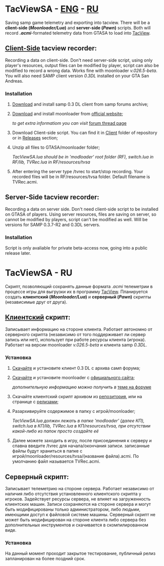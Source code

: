 # TacViewSA - [ENG](README.md#tacviewsa---eng---ru) - [RU](README.md#tacviewsa---ru)

Saving samp game telemetry and exporting into tacview. There will be a **client-side (_Moonloader/Lua_)** and **server-side (_Pawn_)** scripts. Both will record **_.acmi_**-formated telemetry data from GTASA to load into [TacView](https://www.tacview.net/).

## [Client-Side](Client/) tacview recorder:

Recording a data on client-side. Don't need server-side script, using only player's resources, output files can be modified by player, script can also be modified to record a wrong data. Works fine with moonloader _v.026.5-beta_. You will also need SAMP client version _0.3DL_ installed on your GTA San Andreas.

### Installation

1. [Download](https://sampforum.blast.hk/files/03DL/sa-mp-0.3.DL-R1-install.exe) and install samp 0.3 DL client from samp forums archive;

2. [Download](https://www.blast.hk/moonloader/download.php) and install moonloader from [official website](https://www.blast.hk/);

     _to get extra informatiom you can visit_ [forum thread page](https://www.blast.hk/threads/13305/)

3. Download Client-side script. You can find it in [Client](Client/) folder of repository or in [Releases](https://github.com/d7KrEoL/TacViewSA/releases) section;

4. Unzip all files to GTASA/moonloader folder; 

      _TacViewSA.lua should be in 'modloader' root folder (RF), 
      switch.lua in RF/lib, 
      TVRec.lua in RF/resources/tvsa_

5. After entering the server type /tvrec to start/stop recording. Your recorded files will be in RF/resources/tvsa folder. Default filename is TVRec.acmi.



## Server-Side tacview recorder:

Recording a data on server side. Don't need client-side script to be installed on GTASA of players. Using server resources, files are saving on server, so cannot be modified by players, script can't be modified as well. Will be versions for SAMP 0.3.7-R2 and 0.3DL servers.

### Installation

Script is only avaliable for private beta-access now, going into a public release later.



# TacViewSA - RU

Скрипт, позволяющий сохранять данные формата _.acmi_ телеметрии в процессе игры для выгрузки их в программу [TacView](https://www.tacview.net/). Планируется создать **клиентский (_Moonloader/Lua_)** и **серверный (_Pawn_)** скрипты (независимые друг от друга).

## [Клиентский](Client/) скрипт:

Записывает информацию на стороне клиента. Работает автономно от серверного скрипта (независимо от того поддерживает ли сервер запись или нет), использует при работе ресурсы клиента (игрока). Работает на версии moonloader _v.026.5-beta_ и клиента samp _0.3DL_.

### Установка

1. [Скачайте](https://sampforum.blast.hk/files/03DL/sa-mp-0.3.DL-R1-install.exe) и установите клиент 0.3 DL с архива самп форума;

2. [Скачайте](https://www.blast.hk/moonloader/download.php) и установите moonloader с [официального сайта](https://www.blast.hk/);

     _дополнительную информацию можно получить в_ [теме на форуме](https://www.blast.hk/threads/13305/)

3. Скачайте клиентский скрипт архивом из [репозитория](Client/), или на странице с [релизами](https://github.com/d7KrEoL/TacViewSA/releases);

4. Разархивируйте содержимое в папку с игрой/moonloader; 

      _TacViewSA.lua должен лежать в папке 'modloader' (далее КП), 
      switch.lua в КП/lib, 
      TVRec.lua в КП/resources/tvsa,
      при отсутствии какой-либо из папок просто создайте её_

5. Далее можете заходить в игру, после присоединения к серверу и спавна введите /tvrec для начала/окончания записи. записанные файлы будут храниться в папке с игрой/moonloader/resources/tvsa/(название файла).acmi. По умолчанию файл называется TVRec.acmi.



## Серверный скрипт:

Записывает телеметрию на стороне сервера. Работает независимо от наличия либо отсутствия установленного клиентского скрипта у игроков. Задействует ресурсы сервера, не влияет на загруженность клиентских машин. Записи сохраняются на стороне сервера и могут быть модифицированы только администратором, либо людьми, имеющими доступ к файловой системе машины. Серверный скрипт не может быть модифицирован на стороне клиента либо сервера без дополнительных инструментов и скачивается в скомпилированном виде.

### Установка
На данный момент проходит закрытое тестирование, публичный релиз запланирован на более поздний срок.
